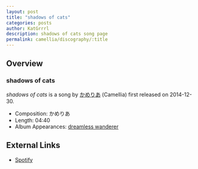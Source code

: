 ```yaml
---
layout: post
title: "shadows of cats"
categories: posts
author: KatGrrrl
description: shadows of cats song page
permalink: camellia/discography/:title
---
```


## Overview

### shadows of cats

*shadows of cats* is a song by [かめりあ](/camellia) (Camellia) first released on 2014-12-30.

* Composition: かめりあ
* Length: 04:40
* Album Appearances: [dreamless wanderer](<{% link postsInclude/_posts/camellia/albums/dreamless-wanderer/2023-12-05-dreamless-wanderer.md %}>)

## External Links

* [Spotify](https://open.spotify.com/track/0uVF5mgoQe3NtuGsqIT57m?si=0e369ab415c546c3)
